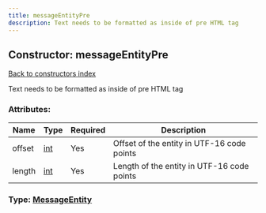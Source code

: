 ```yaml
---
title: messageEntityPre
description: Text needs to be formatted as inside of pre HTML tag
---
```

## Constructor: messageEntityPre  
[Back to constructors index](index.md)



Text needs to be formatted as inside of pre HTML tag

### Attributes:

| Name     |    Type       | Required | Description |
|----------|---------------|----------|-------------|
|offset|[int](../types/int.md) | Yes|Offset of the entity in UTF-16 code points|
|length|[int](../types/int.md) | Yes|Length of the entity in UTF-16 code points|



### Type: [MessageEntity](../types/MessageEntity.md)


